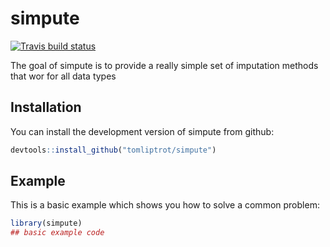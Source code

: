 # simpute

<!-- badges: start -->
[![Travis build status](https://travis-ci.org/tomliptrot/simpute.svg?branch=master)](https://travis-ci.org/tomliptrot/simpute)
<!-- badges: end -->

The goal of simpute is to provide a really simple set of imputation methods that wor for all data types

## Installation

You can install the development version of simpute from github:

``` r
devtools::install_github("tomliptrot/simpute")
```

## Example

This is a basic example which shows you how to solve a common problem:

``` r
library(simpute)
## basic example code

```

